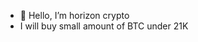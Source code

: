 - 👋 Hello, I’m horizon crypto
- I will buy small amount of BTC under 21K
<!---
simonkie/simonkie is a ✨ special ✨ repository because its `README.md` (this file) appears on your GitHub profile.
You can click the Preview link to take a look at your changes.
--->
